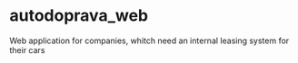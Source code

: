 # autodoprava_web
 Web application for companies, whitch need an internal leasing system for their cars
